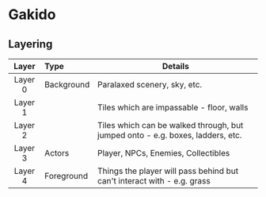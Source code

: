 # Gakido

## Layering
| Layer   | Type       | Details |
|:-------:|:---------- | ------------------ |
| Layer 0 | Background | Paralaxed scenery, sky, etc. |
| Layer 1 |            | Tiles which are impassable - floor, walls |
| Layer 2 |            | Tiles which can be walked through, but jumped onto - e.g. boxes, ladders, etc. |
| Layer 3 | Actors     | Player, NPCs, Enemies, Collectibles |
| Layer 4 | Foreground | Things the player will pass behind but can't interact with - e.g. grass |
